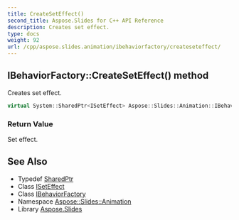 ```yaml
---
title: CreateSetEffect()
second_title: Aspose.Slides for C++ API Reference
description: Creates set effect.
type: docs
weight: 92
url: /cpp/aspose.slides.animation/ibehaviorfactory/createseteffect/
---
```

## IBehaviorFactory::CreateSetEffect() method


Creates set effect.

```cpp
virtual System::SharedPtr<ISetEffect> Aspose::Slides::Animation::IBehaviorFactory::CreateSetEffect()=0
```


### Return Value

Set effect.

## See Also

* Typedef [SharedPtr](../../system/sharedptr/)
* Class [ISetEffect](../iseteffect/)
* Class [IBehaviorFactory](./)
* Namespace [Aspose::Slides::Animation](../)
* Library [Aspose.Slides](../../)